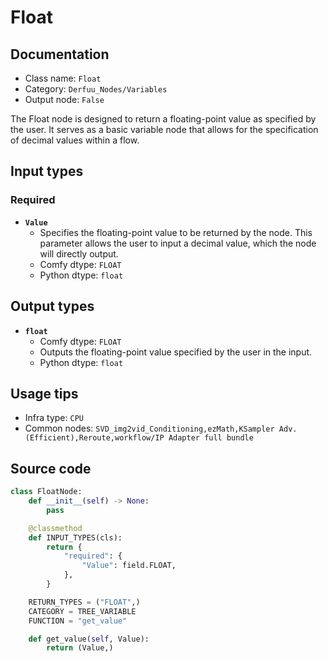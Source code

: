 # Float
## Documentation
- Class name: `Float`
- Category: `Derfuu_Nodes/Variables`
- Output node: `False`

The Float node is designed to return a floating-point value as specified by the user. It serves as a basic variable node that allows for the specification of decimal values within a flow.
## Input types
### Required
- **`Value`**
    - Specifies the floating-point value to be returned by the node. This parameter allows the user to input a decimal value, which the node will directly output.
    - Comfy dtype: `FLOAT`
    - Python dtype: `float`
## Output types
- **`float`**
    - Comfy dtype: `FLOAT`
    - Outputs the floating-point value specified by the user in the input.
    - Python dtype: `float`
## Usage tips
- Infra type: `CPU`
- Common nodes: `SVD_img2vid_Conditioning,ezMath,KSampler Adv. (Efficient),Reroute,workflow/IP Adapter full bundle`


## Source code
```python
class FloatNode:
    def __init__(self) -> None:
        pass

    @classmethod
    def INPUT_TYPES(cls):
        return {
            "required": {
                "Value": field.FLOAT,
            },
        }

    RETURN_TYPES = ("FLOAT",)
    CATEGORY = TREE_VARIABLE
    FUNCTION = "get_value"

    def get_value(self, Value):
        return (Value,)

```
